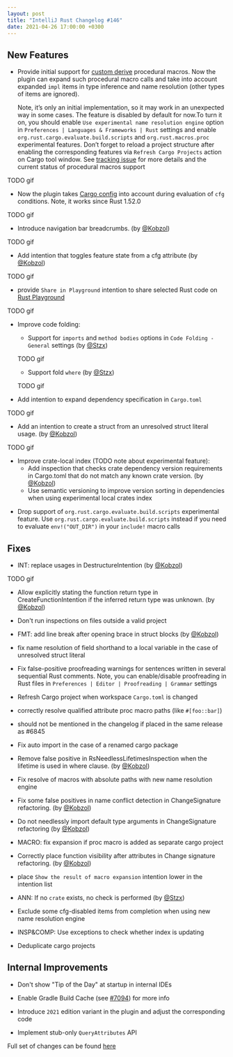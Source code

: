 ```yaml
---
layout: post
title: "IntelliJ Rust Changelog #146"
date: 2021-04-26 17:00:00 +0300
---
```



## New Features

<!-- https://github.com/intellij-rust/intellij-rust/pull/6992 -->
* Provide initial support for [custom derive](https://doc.rust-lang.org/reference/procedural-macros.html#derive-macros)
  procedural macros. Now the plugin can expand such procedural macro calls and take into account expanded `impl` items
  in type inference and name resolution (other types of items are ignored).

  Note, it’s only an initial implementation,
  so it may work in an unexpected way in some cases. The feature is disabled by default for now.To turn it on, you
  should enable `Use experimental name resolution engine` option in `Preferences | Languages & Frameworks | Rust`
  settings and enable `org.rust.cargo.evaluate.build.scripts` and `org.rust.macros.proc` experimental features.
  Don’t forget to reload a project structure after enabling the corresponding features via `Refresh Cargo Projects`
  action on Cargo tool window. See [tracking issue](https://github.com/intellij-rust/intellij-rust/issues/6908) for
  more details and the current status of procedural macros support

TODO gif

<!-- https://github.com/intellij-rust/intellij-rust/pull/7093 -->
* Now the plugin takes [Cargo config](https://doc.rust-lang.org/cargo/reference/config.html) into account during
  evaluation of `cfg` conditions. Note, it works since Rust 1.52.0

TODO gif

<!-- https://github.com/intellij-rust/intellij-rust/pull/6581 -->
* Introduce navigation bar breadcrumbs. (by [@Kobzol])

TODO gif

<!-- https://github.com/intellij-rust/intellij-rust/pull/6845 -->
* Add intention that toggles feature state from a cfg attribute (by [@Kobzol])

TODO gif

<!-- https://github.com/intellij-rust/intellij-rust/pull/7071 -->
* provide `Share in Playground` intention to share selected Rust code on [Rust Playground](https://play.rust-lang.org)

TODO gif

* Improve code folding:
  <!-- https://github.com/intellij-rust/intellij-rust/pull/7112 -->
  * Support for `imports` and `method bodies` options in `Code Folding - General` settings (by [@Stzx])

  TODO gif

  <!-- https://github.com/intellij-rust/intellij-rust/pull/7111 -->
  * Support fold `where` (by [@Stzx])

  TODO gif

<!-- https://github.com/intellij-rust/intellij-rust/pull/6960 -->
* Add intention to expand dependency specification in `Cargo.toml`

TODO gif

<!-- https://github.com/intellij-rust/intellij-rust/pull/6837 -->
* Add an intention to create a struct from an unresolved struct literal usage. (by [@Kobzol])

TODO gif

* Improve crate-local index (TODO note about experimental feature):
  <!-- https://github.com/intellij-rust/intellij-rust/pull/6801 -->
  * Add inspection that checks crate dependency version requirements in Cargo.toml that do not match any known crate version. (by [@Kobzol])
  <!-- https://github.com/intellij-rust/intellij-rust/pull/6599 -->
  * Use semantic versioning to improve version sorting in dependencies when using experimental local crates index

<!-- https://github.com/intellij-rust/intellij-rust/pull/7142 -->
* Drop support of `org.rust.cargo.evaluate.build.scripts` experimental feature.
  Use `org.rust.cargo.evaluate.build.scripts` instead if you need to evaluate
  `env!("OUT_DIR")` in your `include!` macro calls

## Fixes

<!-- https://github.com/intellij-rust/intellij-rust/pull/5650 -->
* INT: replace usages in DestructureIntention (by [@Kobzol])

TODO gif

<!-- https://github.com/intellij-rust/intellij-rust/pull/6986 -->
* Allow explicitly stating the function return type in CreateFunctionIntention if the inferred return type was unknown. (by [@Kobzol])

<!-- https://github.com/intellij-rust/intellij-rust/pull/6013 -->
* Don't run inspections on files outside a valid project

<!-- https://github.com/intellij-rust/intellij-rust/pull/5491 -->
* FMT: add line break after opening brace in struct blocks (by [@Kobzol])

<!-- https://github.com/intellij-rust/intellij-rust/pull/7132 -->
* fix name resolution of field shorthand to a local variable in the case of unresolved struct literal

<!-- https://github.com/intellij-rust/intellij-rust/pull/7131 -->
* Fix false-positive proofreading warnings for sentences written in several sequential Rust comments.
  Note, you can enable/disable proofreading in Rust files in `Preferences | Editor | Proofreading | Grammar` settings

<!-- https://github.com/intellij-rust/intellij-rust/pull/7121 -->
* Refresh Cargo project when workspace `Cargo.toml` is changed

<!-- https://github.com/intellij-rust/intellij-rust/pull/7119 -->
* correctly resolve qualified attribute proc macro paths (like `#[foo::bar]`)

<!-- https://github.com/intellij-rust/intellij-rust/pull/7115 -->
* should not be mentioned in the changelog if placed in the same release as #6845

<!-- https://github.com/intellij-rust/intellij-rust/pull/7108 -->
* Fix auto import in the case of a renamed cargo package

<!-- https://github.com/intellij-rust/intellij-rust/pull/7101 -->
* Remove false positive in RsNeedlessLifetimesInspection when the lifetime is used in where clause. (by [@Kobzol])

<!-- https://github.com/intellij-rust/intellij-rust/pull/7089 -->
* Fix resolve of macros with absolute paths with new name resolution engine

<!-- https://github.com/intellij-rust/intellij-rust/pull/7081 -->
* Fix some false positives in name conflict detection in ChangeSignature refactoring. (by [@Kobzol])

<!-- https://github.com/intellij-rust/intellij-rust/pull/7080 -->
* Do not needlessly import default type arguments in ChangeSignature refactoring (by [@Kobzol])

<!-- https://github.com/intellij-rust/intellij-rust/pull/7079 -->
* MACRO: fix expansion if proc macro is added as separate cargo project

<!-- https://github.com/intellij-rust/intellij-rust/pull/7076 -->
* Correctly place function visibility after attributes in Change signature refactoring. (by [@Kobzol])

<!-- https://github.com/intellij-rust/intellij-rust/pull/7072 -->
* place `Show the result of macro expansion` intention lower in the intention list

<!-- https://github.com/intellij-rust/intellij-rust/pull/7070 -->
* ANN: If no `crate` exists, no check is performed (by [@Stzx])

<!-- https://github.com/intellij-rust/intellij-rust/pull/7057 -->
* Exclude some cfg-disabled items from completion when using new name resolution engine

<!-- https://github.com/intellij-rust/intellij-rust/pull/7004 -->
* INSP&COMP: Use exceptions to check whether index is updating

<!-- https://github.com/intellij-rust/intellij-rust/pull/6201 -->
* Deduplicate cargo projects

## Internal Improvements

<!-- https://github.com/intellij-rust/intellij-rust/pull/7114 -->
* Don't show "Tip of the Day" at startup in internal IDEs

<!-- https://github.com/intellij-rust/intellij-rust/pull/7094 -->
* Enable Gradle Build Cache (see [#7094](https://github.com/intellij-rust/intellij-rust/pull/7094)) for more info

<!-- https://github.com/intellij-rust/intellij-rust/pull/6903 -->
* Introduce `2021` edition variant in the plugin and adjust the corresponding code

<!-- https://github.com/intellij-rust/intellij-rust/pull/7046 -->
* Implement stub-only `QueryAttributes` API

Full set of changes can be found [here](https://github.com/intellij-rust/intellij-rust/milestone/54?closed=1)

[@Kobzol]: https://github.com/Kobzol
[@Stzx]: https://github.com/Stzx
[@abn]: https://github.com/abn
